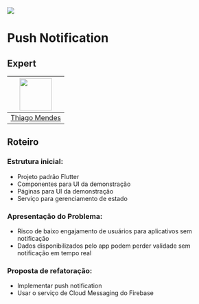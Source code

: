 <img src="https://storage.googleapis.com/golden-wind/experts-club/capa-github.svg" />

# Push Notification

## Expert

| [<img src="https://avatars.githubusercontent.com/u/51406124?s=400&u=f963ab81ef7f1c44c372101e57a57b42963e5beb&v=4" width="75px;"/>](https://github.com/thiagoromendes) |
| :-: |
|[Thiago Mendes](https://github.com/thiagoromendes)|

## Roteiro

### Estrutura inicial:

- Projeto padrão Flutter
- Componentes para UI da demonstração
- Páginas para UI da demonstração
- Serviço para gerenciamento de estado

### Apresentação do Problema:

- Risco de baixo engajamento de usuários para aplicativos sem notificação
- Dados disponibilizados pelo app podem perder validade sem notificação em tempo real

### Proposta de refatoração:

- Implementar push notification
- Usar o serviço de Cloud Messaging do Firebase
